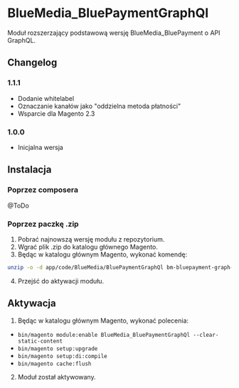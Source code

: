 # BlueMedia_BluePaymentGraphQl

Moduł rozszerzający podstawową wersję BlueMedia_BluePayment o API GraphQL.

## Changelog
### 1.1.1
- Dodanie whitelabel
- Oznaczanie kanałów jako "oddzielna metoda płatności"
- Wsparcie dla Magento 2.3

### 1.0.0
- Inicjalna wersja

## Instalacja

### Poprzez composera
@ToDo

### Poprzez paczkę .zip
1. Pobrać najnowszą wersję modułu z repozytorium.
2. Wgrać plik .zip do katalogu głównego Magento.
3. Będąc w katalogu głównym Magento, wykonać komendę:
```bash
unzip -o -d app/code/BlueMedia/BluePaymentGraphQl bm-bluepayment-graph-ql-*.zip && rm bm-bluepayment-graph-ql-*.zip
```
4. Przejść do aktywacji modułu.


## Aktywacja
1. Będąc w katalogu głównym Magento, wykonać polecenia:
- ```bin/magento module:enable BlueMedia_BluePaymentGraphQl --clear-static-content```
- ```bin/magento setup:upgrade```
- ```bin/magento setup:di:compile```
- ```bin/magento cache:flush```
2. Moduł został aktywowany.
